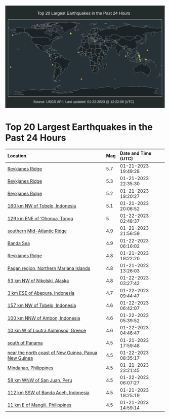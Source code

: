 ![Map](./map.png)

# Top 20 Largest Earthquakes in the Past 24 Hours

| Location | Mag | Date and Time (UTC) |
|:---|:---|:---|
| [Reykjanes Ridge](https://earthquake.usgs.gov/earthquakes/eventpage/us7000j644) | 5.7 | 01-21-2023 19:49:28 |
| [Reykjanes Ridge](https://earthquake.usgs.gov/earthquakes/eventpage/us7000j64n) | 5.3 | 01-21-2023 22:35:30 |
| [Reykjanes Ridge](https://earthquake.usgs.gov/earthquakes/eventpage/us7000j63w) | 5.2 | 01-21-2023 19:20:27 |
| [160 km NW of Tobelo, Indonesia](https://earthquake.usgs.gov/earthquakes/eventpage/us7000j646) | 5.1 | 01-21-2023 20:06:52 |
| [129 km ENE of ‘Ohonua, Tonga](https://earthquake.usgs.gov/earthquakes/eventpage/us7000j65p) | 5 | 01-22-2023 02:48:37 |
| [southern Mid-Atlantic Ridge](https://earthquake.usgs.gov/earthquakes/eventpage/us7000j64j) | 4.9 | 01-21-2023 21:56:59 |
| [Banda Sea](https://earthquake.usgs.gov/earthquakes/eventpage/us7000j66k) | 4.9 | 01-22-2023 06:16:02 |
| [Reykjanes Ridge](https://earthquake.usgs.gov/earthquakes/eventpage/us7000j640) | 4.8 | 01-21-2023 19:22:20 |
| [Pagan region, Northern Mariana Islands](https://earthquake.usgs.gov/earthquakes/eventpage/us7000j62k) | 4.8 | 01-21-2023 13:26:03 |
| [53 km NW of Nikolski, Alaska](https://earthquake.usgs.gov/earthquakes/eventpage/us7000j65z) | 4.8 | 01-22-2023 03:27:42 |
| [3 km ESE of Abepura, Indonesia](https://earthquake.usgs.gov/earthquakes/eventpage/us7000j67f) | 4.7 | 01-22-2023 09:44:47 |
| [157 km NW of Tobelo, Indonesia](https://earthquake.usgs.gov/earthquakes/eventpage/us7000j66q) | 4.6 | 01-22-2023 06:42:07 |
| [100 km NNW of Ambon, Indonesia](https://earthquake.usgs.gov/earthquakes/eventpage/us7000j66h) | 4.6 | 01-22-2023 05:39:52 |
| [10 km W of Loutrá Aidhipsoú, Greece](https://earthquake.usgs.gov/earthquakes/eventpage/us7000j667) | 4.6 | 01-22-2023 04:46:47 |
| [south of Panama](https://earthquake.usgs.gov/earthquakes/eventpage/us7000j63m) | 4.5 | 01-21-2023 17:59:48 |
| [near the north coast of New Guinea, Papua New Guinea](https://earthquake.usgs.gov/earthquakes/eventpage/us7000j673) | 4.5 | 01-22-2023 08:35:17 |
| [Mindanao, Philippines](https://earthquake.usgs.gov/earthquakes/eventpage/us7000j64y) | 4.5 | 01-21-2023 23:21:45 |
| [58 km WNW of San Juan, Peru](https://earthquake.usgs.gov/earthquakes/eventpage/us7000j66j) | 4.5 | 01-22-2023 06:07:27 |
| [112 km SSW of Banda Aceh, Indonesia](https://earthquake.usgs.gov/earthquakes/eventpage/us7000j63x) | 4.5 | 01-21-2023 19:25:19 |
| [11 km E of Mangili, Philippines](https://earthquake.usgs.gov/earthquakes/eventpage/us7000j631) | 4.5 | 01-21-2023 14:59:14 |
